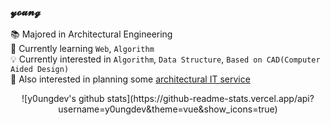 ### 𝔂𝓸𝓾𝓷𝓰

<!--
**y0ungdev/y0ungdev** is a ✨ _special_ ✨ repository because its `README.md` (this file) appears on your GitHub profile.

Here are some ideas to get you started:

- 🔭 I’m currently working on ...
- 🌱 I’m currently learning ...
- 👯 I’m looking to collaborate on ...
- 🤔 I’m looking for help with ...
- 💬 Ask me about ...
- 📫 How to reach me: ...
- 😄 Pronouns: ...
- ⚡ Fun fact: ...
-->

📚 Majored in Architectural Engineering<br>
🎯 Currently learning `Web`, `Algorithm`<br>
💡 Currently interested in `Algorithm`, `Data Structure`, `Based on CAD(Computer Aided Design)`<br>
📐 Also interested in planning some <u>architectural IT service</u>
    
<div align = center>
![y0ungdev's github stats](https://github-readme-stats.vercel.app/api?username=y0ungdev&theme=vue&show_icons=true)
</div>
